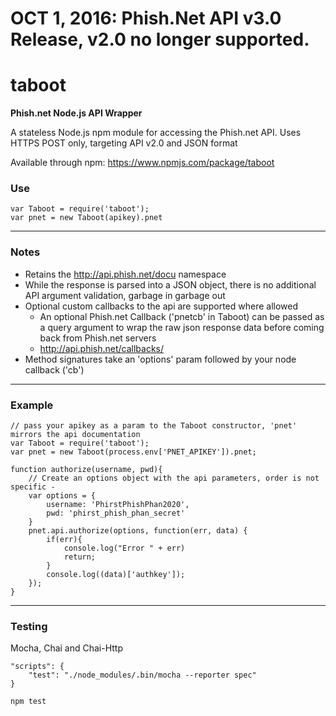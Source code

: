# OCT 1, 2016: Phish.Net API v3.0 Release, v2.0 no longer supported.

# taboot

**Phish.net Node.js API Wrapper**

A stateless Node.js npm module for accessing the Phish.net API. Uses HTTPS POST only, targeting API v2.0 and JSON format

Available through npm: https://www.npmjs.com/package/taboot


### Use
```
var Taboot = require('taboot');
var pnet = new Taboot(apikey).pnet
```

---
### Notes 


 * Retains the http://api.phish.net/docu namespace 
 * While the response is parsed into a JSON object, there is no additional API argument validation, garbage in garbage out
 * Optional custom callbacks to the api are supported where allowed
    - An optional Phish.net Callback ('pnetcb' in Taboot) can be passed as a query argument to wrap the raw json response data before coming back from Phish.net servers
    - http://api.phish.net/callbacks/
 * Method signatures take an 'options' param followed by your node callback ('cb')

---

### Example
```
// pass your apikey as a param to the Taboot constructor, 'pnet' mirrors the api documentation
var Taboot = require('taboot');
var pnet = new Taboot(process.env['PNET_APIKEY']).pnet;

function authorize(username, pwd){
    // Create an options object with the api parameters, order is not specific - 
    var options = {
        username: 'PhirstPhishPhan2020',
        pwd: 'phirst_phish_phan_secret'    
    }
    pnet.api.authorize(options, function(err, data) {
        if(err){
            console.log("Error " + err)
            return;
        }
        console.log((data)['authkey']);
    });  
}
```

---
### Testing 
Mocha, Chai and Chai-Http
```
"scripts": {
    "test": "./node_modules/.bin/mocha --reporter spec"
}

npm test
```
